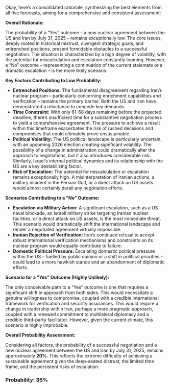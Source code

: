 Okay, here’s a consolidated rationale, synthesizing the best elements from all five forecasts, aiming for a comprehensive and consistent assessment:

**Overall Rationale:**

The probability of a “Yes” outcome – a new nuclear agreement between the US and Iran by July 31, 2025 – remains exceptionally low. The core issues, deeply rooted in historical mistrust, divergent strategic goals, and entrenched positions, present formidable obstacles to a successful negotiation. The situation is characterized by a high degree of volatility, with the potential for miscalculation and escalation constantly looming. However, a “No” outcome – representing a continuation of the current stalemate or a dramatic escalation – is the more likely scenario.

**Key Factors Contributing to Low Probability:**

*   **Entrenched Positions:** The fundamental disagreement regarding Iran’s nuclear program – particularly concerning enrichment capabilities and verification – remains the primary barrier. Both the US and Iran have demonstrated a reluctance to concede key demands.
*   **Time Constraint:** With only 61-68 days remaining before the projected deadline, there’s insufficient time for a substantive negotiation process to yield a comprehensive agreement. The pressure to achieve a result within this timeframe exacerbates the risk of rushed decisions and compromises that could ultimately prove unsustainable.
*   **Political Volatility:** The US political landscape is particularly uncertain, with an upcoming 2026 election creating significant volatility. The possibility of a change in administration could dramatically alter the approach to negotiations, but it also introduces considerable risk. Similarly, Israel’s internal political dynamics and its relationship with the US are a key destabilizing factor.
*   **Risk of Escalation:** The potential for miscalculation or escalation remains exceptionally high. A misinterpretation of Iranian actions, a military incident in the Persian Gulf, or a direct attack on US assets would almost certainly derail any negotiation efforts.

**Scenarios Contributing to a “No” Outcome:**

*   **Escalation via Military Action:** A significant escalation, such as a US naval blockade, an Israeli military strike targeting Iranian nuclear facilities, or a direct attack on US assets, is the most immediate threat. This scenario would dramatically shift the international landscape and render a negotiated agreement virtually impossible.
*   **Iranian Rejection of Verification:** Iran’s continued refusal to accept robust international verification mechanisms and constraints on its nuclear program would equally contribute to failure.
*   **Domestic Political Pressure:** Escalating domestic political pressure within the US – fuelled by public opinion or a shift in political priorities – could lead to a more hawkish stance and an abandonment of diplomatic efforts.

**Scenario for a “Yes” Outcome (Highly Unlikely):**

The only conceivable path to a “Yes” outcome is one that requires a significant shift in approach from both sides. This would necessitate a genuine willingness to compromise, coupled with a credible international framework for verification and security assurances. This would require a change in leadership within Iran, perhaps a more pragmatic approach, coupled with a renewed commitment to multilateral diplomacy and a credible third-party facilitator. However, given the current climate, this scenario is highly improbable.

**Overall Probability Assessment:**

Considering all factors, the probability of a successful negotiation and a new nuclear agreement between the US and Iran by July 31, 2025, remains approximately **20%**. This reflects the extreme difficulty of achieving a sustainable agreement given the deep-seated distrust, the limited time frame, and the persistent risks of escalation.

### Probability: 35%